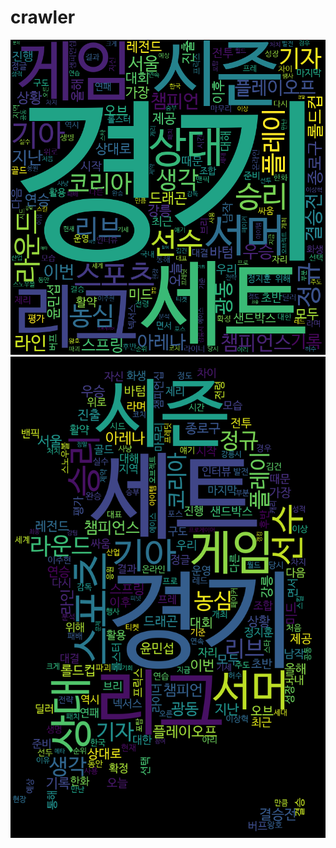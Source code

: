 # crawler

![](https://github.com/The6thMonthJune/crawler/blob/main/lck2.png)
![](https://github.com/The6thMonthJune/crawler/blob/main/lck1.png)
